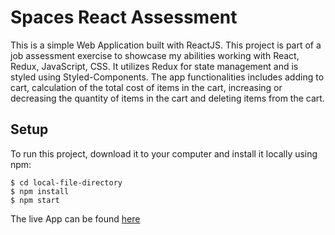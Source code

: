 # Spaces React Assessment

This is a simple Web Application built with ReactJS.
This project is part of a job assessment exercise to showcase my abilities working with React, Redux, JavaScript, CSS. It utilizes Redux for state management and is styled using Styled-Components.
The app functionalities includes adding to cart, calculation of the total cost of items in the cart, increasing or decreasing the quantity of items in the cart and deleting items from the cart. 

## Setup
To run this project, download it to your computer and install it locally using npm:

```
$ cd local-file-directory
$ npm install
$ npm start
```

The live App can be found [here](https://ayodele-spaces-react-test.netlify.app/)
